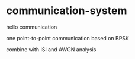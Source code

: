 # communication-system
hello communication

one point-to-point communication based on BPSK

combine with ISI and AWGN analysis


